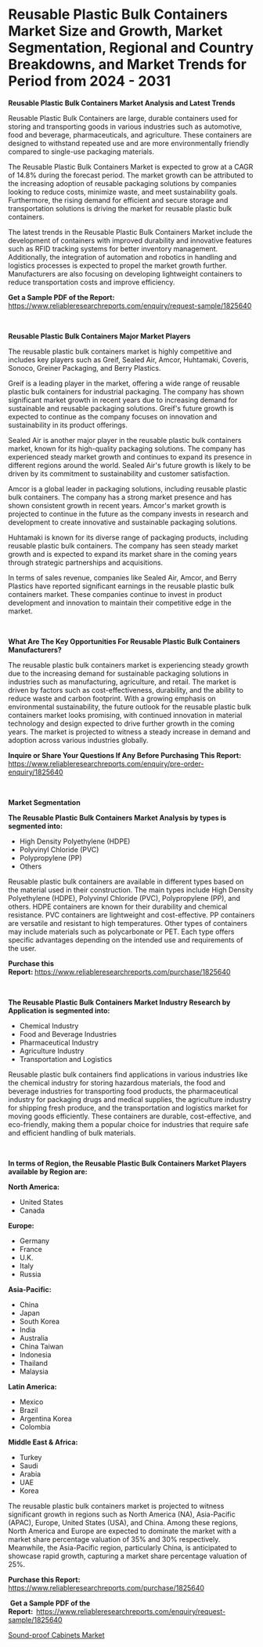 <p><h1>Reusable Plastic Bulk Containers Market Size and Growth, Market Segmentation, Regional and Country Breakdowns, and Market Trends for Period from 2024 -  2031</h1></p><p><strong>Reusable Plastic Bulk Containers Market Analysis and Latest Trends</strong></p>
<p><p>Reusable Plastic Bulk Containers are large, durable containers used for storing and transporting goods in various industries such as automotive, food and beverage, pharmaceuticals, and agriculture. These containers are designed to withstand repeated use and are more environmentally friendly compared to single-use packaging materials.</p><p>The Reusable Plastic Bulk Containers Market is expected to grow at a CAGR of 14.8% during the forecast period. The market growth can be attributed to the increasing adoption of reusable packaging solutions by companies looking to reduce costs, minimize waste, and meet sustainability goals. Furthermore, the rising demand for efficient and secure storage and transportation solutions is driving the market for reusable plastic bulk containers.</p><p>The latest trends in the Reusable Plastic Bulk Containers Market include the development of containers with improved durability and innovative features such as RFID tracking systems for better inventory management. Additionally, the integration of automation and robotics in handling and logistics processes is expected to propel the market growth further. Manufacturers are also focusing on developing lightweight containers to reduce transportation costs and improve efficiency.</p></p>
<p><strong>Get a Sample PDF of the Report:&nbsp;</strong> <a href="https://www.reliableresearchreports.com/enquiry/request-sample/1825640">https://www.reliableresearchreports.com/enquiry/request-sample/1825640</a></p>
<p>&nbsp;</p>
<p><strong>Reusable Plastic Bulk Containers Major Market Players</strong></p>
<p><p>The reusable plastic bulk containers market is highly competitive and includes key players such as Greif, Sealed Air, Amcor, Huhtamaki, Coveris, Sonoco, Greiner Packaging, and Berry Plastics. </p><p>Greif is a leading player in the market, offering a wide range of reusable plastic bulk containers for industrial packaging. The company has shown significant market growth in recent years due to increasing demand for sustainable and reusable packaging solutions. Greif's future growth is expected to continue as the company focuses on innovation and sustainability in its product offerings.</p><p>Sealed Air is another major player in the reusable plastic bulk containers market, known for its high-quality packaging solutions. The company has experienced steady market growth and continues to expand its presence in different regions around the world. Sealed Air's future growth is likely to be driven by its commitment to sustainability and customer satisfaction.</p><p>Amcor is a global leader in packaging solutions, including reusable plastic bulk containers. The company has a strong market presence and has shown consistent growth in recent years. Amcor's market growth is projected to continue in the future as the company invests in research and development to create innovative and sustainable packaging solutions.</p><p>Huhtamaki is known for its diverse range of packaging products, including reusable plastic bulk containers. The company has seen steady market growth and is expected to expand its market share in the coming years through strategic partnerships and acquisitions. </p><p>In terms of sales revenue, companies like Sealed Air, Amcor, and Berry Plastics have reported significant earnings in the reusable plastic bulk containers market. These companies continue to invest in product development and innovation to maintain their competitive edge in the market.</p></p>
<p>&nbsp;</p>
<p><strong>What Are The Key Opportunities For Reusable Plastic Bulk Containers Manufacturers?</strong></p>
<p><p>The reusable plastic bulk containers market is experiencing steady growth due to the increasing demand for sustainable packaging solutions in industries such as manufacturing, agriculture, and retail. The market is driven by factors such as cost-effectiveness, durability, and the ability to reduce waste and carbon footprint. With a growing emphasis on environmental sustainability, the future outlook for the reusable plastic bulk containers market looks promising, with continued innovation in material technology and design expected to drive further growth in the coming years. The market is projected to witness a steady increase in demand and adoption across various industries globally.</p></p>
<p><strong>Inquire or Share Your Questions If Any Before Purchasing This Report:</strong> <a href="https://www.reliableresearchreports.com/enquiry/pre-order-enquiry/1825640">https://www.reliableresearchreports.com/enquiry/pre-order-enquiry/1825640</a></p>
<p>&nbsp;</p>
<p><strong>Market Segmentation</strong></p>
<p><strong>The Reusable Plastic Bulk Containers Market Analysis by types is segmented into:</strong></p>
<p><ul><li>High Density Polyethylene (HDPE)</li><li>Polyvinyl Chloride (PVC)</li><li>Polypropylene (PP)</li><li>Others</li></ul></p>
<p><p>Reusable plastic bulk containers are available in different types based on the material used in their construction. The main types include High Density Polyethylene (HDPE), Polyvinyl Chloride (PVC), Polypropylene (PP), and others. HDPE containers are known for their durability and chemical resistance. PVC containers are lightweight and cost-effective. PP containers are versatile and resistant to high temperatures. Other types of containers may include materials such as polycarbonate or PET. Each type offers specific advantages depending on the intended use and requirements of the user.</p></p>
<p><strong>Purchase this Report:&nbsp;</strong><a href="https://www.reliableresearchreports.com/purchase/1825640">https://www.reliableresearchreports.com/purchase/1825640</a></p>
<p>&nbsp;</p>
<p><strong>The Reusable Plastic Bulk Containers Market Industry Research by Application is segmented into:</strong></p>
<p><ul><li>Chemical Industry</li><li>Food and Beverage Industries</li><li>Pharmaceutical Industry</li><li>Agriculture Industry</li><li>Transportation and Logistics</li></ul></p>
<p><p>Reusable plastic bulk containers find applications in various industries like the chemical industry for storing hazardous materials, the food and beverage industries for transporting food products, the pharmaceutical industry for packaging drugs and medical supplies, the agriculture industry for shipping fresh produce, and the transportation and logistics market for moving goods efficiently. These containers are durable, cost-effective, and eco-friendly, making them a popular choice for industries that require safe and efficient handling of bulk materials.</p></p>
<p>&nbsp;</p>
<p><strong>In terms of Region, the Reusable Plastic Bulk Containers Market Players available by Region are:</strong></p>
<p>
    <p> <strong> North America: </strong>
        <ul>
            <li>United States</li>
            <li>Canada</li>
        </ul>
        </p> 
    <p> <strong> Europe: </strong>
        <ul>
            <li>Germany</li>
            <li>France</li>
            <li>U.K.</li>
            <li>Italy</li>
            <li>Russia</li>
        </ul>
        </p> 
    <p> <strong> Asia-Pacific: </strong>
        <ul>
            <li>China</li>
            <li>Japan</li>
            <li>South Korea</li>
            <li>India</li>
            <li>Australia</li>
            <li>China Taiwan</li>
            <li>Indonesia</li>
            <li>Thailand</li>
            <li>Malaysia</li>
        </ul>
        </p> 
    <p> <strong> Latin America: </strong>
        <ul>
            <li>Mexico</li>
            <li>Brazil</li>
            <li>Argentina Korea</li>
            <li>Colombia</li>
        </ul>
        </p> 
    <p> <strong> Middle East & Africa: </strong>
        <ul>
            <li>Turkey</li>
            <li>Saudi</li>
            <li>Arabia</li>
            <li>UAE</li>
            <li>Korea</li>
        </ul>
    </p>
    </p>
<p><p>The reusable plastic bulk containers market is projected to witness significant growth in regions such as North America (NA), Asia-Pacific (APAC), Europe, United States (USA), and China. Among these regions, North America and Europe are expected to dominate the market with a market share percentage valuation of 35% and 30% respectively. Meanwhile, the Asia-Pacific region, particularly China, is anticipated to showcase rapid growth, capturing a market share percentage valuation of 25%.</p></p>
<p><strong>Purchase this Report: </strong><a href="https://www.reliableresearchreports.com/purchase/1825640">https://www.reliableresearchreports.com/purchase/1825640</a></p>
<p>&nbsp;<strong>Get a Sample PDF of the Report:&nbsp;&nbsp;</strong><a href="https://www.reliableresearchreports.com/enquiry/request-sample/1825640">https://www.reliableresearchreports.com/enquiry/request-sample/1825640</a></p>
<p><strong></strong></p>
<p><p><a href="https://crocus-run-b5a.notion.site/Global-Sound-proof-Cabinets-Market-Size-and-Market-Trends-Insights-and-Projections-from-2024-to-203-a9ec60acf1804ebabb857e1cc174a834">Sound-proof Cabinets Market</a></p></p>
